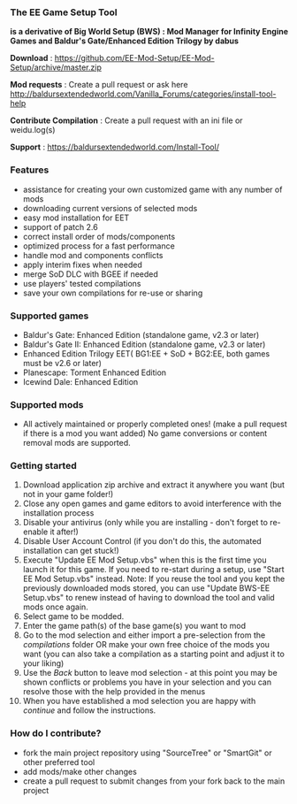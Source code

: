 ### The EE Game Setup Tool ###

**is a derivative of Big World Setup (BWS) : Mod Manager for Infinity Engine Games and Baldur's Gate/Enhanced Edition Trilogy by dabus**

**Download**             : https://github.com/EE-Mod-Setup/EE-Mod-Setup/archive/master.zip

**Mod requests**		 : Create a pull request or ask here http://baldursextendedworld.com/Vanilla_Forums/categories/install-tool-help

**Contribute Compilation** : Create a pull request with an ini file or weidu.log(s)

**Support**				 : https://baldursextendedworld.com/Install-Tool/


### Features ###

- assistance for creating your own customized game with any number of mods
- downloading current versions of selected mods
- easy mod installation for EET
- support of patch 2.6
- correct install order of mods/components
- optimized process for a fast performance
- handle mod and components conflicts
- apply interim fixes when needed
- merge SoD DLC with BGEE if needed
- use players' tested compilations
- save your own compilations for re-use or sharing

### Supported games ###

- Baldur's Gate: Enhanced Edition (standalone game, v2.3 or later)
- Baldur's Gate II: Enhanced Edition (standalone game, v2.3 or later)
- Enhanced Edition Trilogy EET( BG1:EE + SoD + BG2:EE, both games must be v2.6 or later)
- Planescape: Torment Enhanced Edition
- Icewind Dale: Enhanced Edition

### Supported mods ###

- All actively maintained or properly completed ones! (make a pull request if there is a mod you want added) No game conversions or content removal mods are supported.

### Getting started ###

1. Download application zip archive and extract it anywhere you want (but not in your game folder!)
2. Close any open games and game editors to avoid interference with the installation process
3. Disable your antivirus (only while you are installing - don't forget to re-enable it after!)
4. Disable User Account Control (if you don't do this, the automated installation can get stuck!)
5. Execute "Update EE Mod Setup.vbs" when this is the first time you launch it for this game. If you need to re-start during a setup, use "Start EE Mod Setup.vbs" instead.
Note: If you reuse the tool and you kept the previously downloaded mods stored, you can use "Update BWS-EE Setup.vbs" to renew instead of having to download the tool and valid mods once again.
6. Select game to be modded.
7. Enter the game path(s) of the base game(s) you want to mod
8. Go to the mod selection and either import a pre-selection from the *compilations* folder OR make your own free choice of the mods you want (you can also take a compilation as a starting point and adjust it to your liking)
9. Use the *Back* button to leave mod selection - at this point you may be shown conflicts or problems you have in your selection and you can resolve those with the help provided in the menus
10. When you have established a mod selection you are happy with *continue* and follow the instructions.

### How do I contribute? ###

- fork the main project repository using "SourceTree" or "SmartGit" or other preferred tool
- add mods/make other changes 
- create a pull request to submit changes from your fork back to the main project
